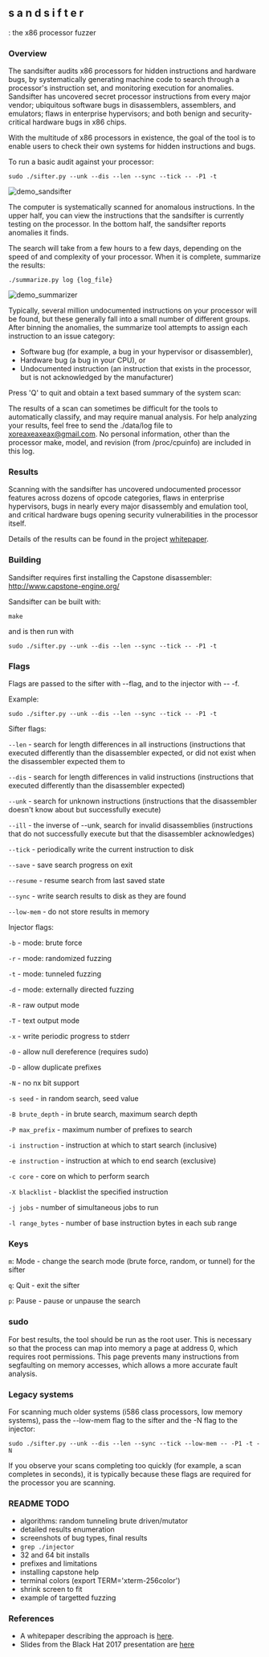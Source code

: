 ## s a n d s i f t e r 
: the x86 processor fuzzer

### Overview

The sandsifter audits x86 processors for hidden instructions and hardware bugs,
by systematically generating machine code to search through a processor's
instruction set, and monitoring execution for anomalies. Sandsifter has
uncovered secret processor instructions from every major vendor; ubiquitous
software bugs in disassemblers, assemblers, and emulators; flaws in enterprise
hypervisors; and both benign and security-critical hardware bugs in x86 chips.

With the multitude of x86 processors in existence, the goal of the tool is to
enable users to check their own systems for hidden instructions and bugs.

To run a basic audit against your processor:

```
sudo ./sifter.py --unk --dis --len --sync --tick -- -P1 -t
```

![demo_sandsifter](references/sandsifter.gif)

The computer is systematically scanned for anomalous instructions.  In the upper
half, you can view the instructions that the sandsifter is currently testing on
the processor.  In the bottom half, the sandsifter reports anomalies it finds.

The search will take from a few hours to a few days, depending on the speed of
and complexity of your processor.  When it is complete, summarize the results:

```
./summarize.py log {log_file}
```

![demo_summarizer](references/summarizer.png)

Typically, several million undocumented instructions on your processor will be
found, but these generally fall into a small number of different groups.  After
binning the anomalies, the summarize tool attempts to assign each instruction to
an issue category:

* Software bug (for example, a bug in your hypervisor or disassembler),
* Hardware bug (a bug in your CPU), or
* Undocumented instruction (an instruction that exists in the processor, but is
  not acknowledged by the manufacturer)

Press 'Q' to quit and obtain a text based summary of the system scan:

The results of a scan can sometimes be difficult for the tools to automatically
classify, and may require manual analysis. For help analyzing your results, feel
free to send the ./data/log file to xoreaxeaxeax@gmail.com.  No personal
information, other than the processor make, model, and revision (from
/proc/cpuinfo) are included in this log.


### Results

Scanning with the sandsifter has uncovered undocumented processor features
across dozens of opcode categories, flaws in enterprise hypervisors, bugs in
nearly every major disassembly and emulation tool, and critical hardware bugs
opening security vulnerabilities in the processor itself.

Details of the results can be found in the project 
[whitepaper](./references/domas_breaking_the_x86_isa_wp.pdf).


### Building

Sandsifter requires first installing the Capstone disassembler:
http://www.capstone-engine.org/

Sandsifter can be built with:

```
make
```

and is then run with 

```
sudo ./sifter.py --unk --dis --len --sync --tick -- -P1 -t
```

### Flags

Flags are passed to the sifter with --flag, and to the injector with -- -f.

Example:

```
sudo ./sifter.py --unk --dis --len --sync --tick -- -P1 -t
```

Sifter flags:

`--len` - 
	search for length differences in all instructions (instructions that
	executed differently than the disassembler expected, or did not
	exist when the disassembler expected them to

`--dis` - 
	search for length differences in valid instructions (instructions that
	executed differently than the disassembler expected)

`--unk` - 
	search for unknown instructions (instructions that the disassembler doesn't
	know about but successfully execute)

`--ill` - 
	the inverse of --unk, search for invalid disassemblies (instructions that do
	not successfully execute but that the disassembler acknowledges)

`--tick` - 
	periodically write the current instruction to disk

`--save` - 
	save search progress on exit

`--resume` - 
	resume search from last saved state

`--sync` - 
	write search results to disk as they are found

`--low-mem` - 
	do not store results in memory

Injector flags:

`-b` -
	mode: brute force

`-r` -
	mode: randomized fuzzing

`-t` -
	mode: tunneled fuzzing

`-d` -
	mode: externally directed fuzzing

`-R` -
	raw output mode

`-T` -
	text output mode

`-x` -
	write periodic progress to stderr

`-0` -
	allow null dereference (requires sudo)

`-D` -
	allow duplicate prefixes

`-N` -
	no nx bit support

`-s seed` -
	in random search, seed value

`-B brute_depth` -
	in brute search, maximum search depth

`-P max_prefix` -
	maximum number of prefixes to search

`-i instruction` -
	instruction at which to start search (inclusive)

`-e instruction` -
	instruction at which to end search (exclusive)

`-c core` -
	core on which to perform search

`-X blacklist` -
	blacklist the specified instruction

`-j jobs` -
	number of simultaneous jobs to run

`-l range_bytes` -
	number of base instruction bytes in each sub range


### Keys

`m`: Mode - change the search mode (brute force, random, or tunnel) for the sifter

`q`: Quit - exit the sifter

`p`: Pause - pause or unpause the search


### sudo

For best results, the tool should be run as the root user.  This is necessary so
that the process can map into memory a page at address 0, which requires root
permissions.  This page prevents many instructions from segfaulting on memory
accesses, which allows a more accurate fault analysis.


### Legacy systems

For scanning much older systems (i586 class processors, low memory systems),
pass the --low-mem flag to the sifter and the -N flag to the injector:

```
sudo ./sifter.py --unk --dis --len --sync --tick --low-mem -- -P1 -t -N
```

If you observe your scans completing too quickly (for example, a scan completes
in seconds), it is typically because these flags are required for the processor
you are scanning.


### README TODO

* algorithms: random tunneling brute driven/mutator
* detailed results enumeration
* screenshots of bug types, final results
* `grep ./injector`
* 32 and 64 bit installs
* prefixes and limitations
* installing capstone help
* terminal colors (export TERM='xterm-256color')
* shrink screen to fit
* example of targetted fuzzing


### References

* A whitepaper describing the approach is 
  [here](./references/domas_breaking_the_x86_isa_wp.pdf).
* Slides from the Black Hat 2017 presentation are
  [here](./references/domas_breaking_the_x86_isa.pdf)
